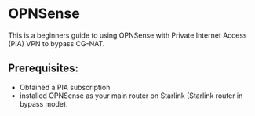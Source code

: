 # OPNSense
This is a beginners guide to using OPNSense with Private Internet Access (PIA) VPN to bypass CG-NAT.

## Prerequisites:
- Obtained a PIA subscription 
- installed OPNSense as your main router on Starlink (Starlink router in bypass mode). 
